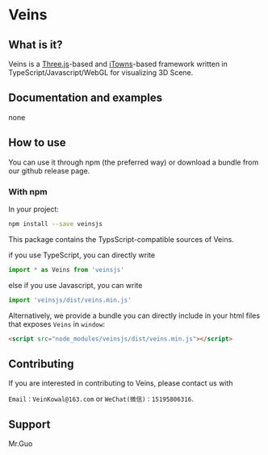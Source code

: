 # Veins

## What is it?

Veins is a [Three.js](https://threejs.org/)-based and [iTowns](http://www.itowns-project.org/)-based framework written in
TypeScript/Javascript/WebGL for visualizing 3D Scene.

## Documentation and examples

none

## How to use

You can use it through npm (the preferred way) or download a bundle from our
github release page.

### With npm

In your project:

```bash
npm install --save veinsjs
```

This package contains the TypsScript-compatible sources of Veins.

if you use TypeScript, you can directly write

```typescript
import * as Veins from 'veinsjs'
```

else if you use Javascript, you can write

```typescript
import 'veinsjs/dist/veins.min.js'
```

Alternatively, we provide a bundle you can directly include in your html files
that exposes `Veins` in `window`:

```html
<script src="node_modules/veinsjs/dist/veins.min.js"></script>
```

## Contributing

If you are interested in contributing to Veins, please contact us with

`Email：VeinKowal@163.com` or `WeChat(微信)：15195806316`.

## Support

Mr.Guo
